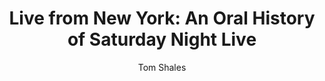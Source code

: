---
title: "Live from New York: An Oral History of Saturday Night Live"
subtitle: ""
description: ""
layout: book
author: Tom Shales
started: 2012-09-05
read: 2012-12-01
status: read
rating: 0
color: 
cover: 
pages: 608
progress: 0
link: 
---